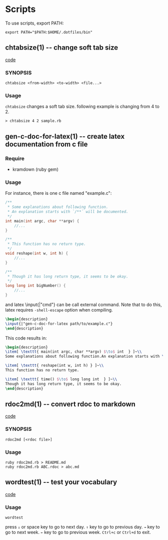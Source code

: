
Scripts
==========

To use scripts, export PATH:

    export PATH="$PATH:$HOME/.dotfiles/bin"




## chtabsize(1) -- change soft tab size

[code](chtabsize.rb)

### SYNOPSIS

    chtabsize <from-width> <to-width> <file...>

### Usage

`chtabsize` changes a soft tab size. following example is changing from 4 to 2.

    > chtabsize 4 2 sample.rb




## gen-c-doc-for-latex(1) -- create latex documentation from c file

### Require

- kramdown (ruby gem)

### Usage

For instance, there is one c file named "example.c":

~~~c
/**
 * Some explanations about following function.
 * An explanation starts with `/**` will be documented.
 */
int main(int argc, char **argv) {
    //...
}

/**
 * This function has no return type.
 */
void reshape(int w, int h) {
    //...
}

/**
 * Though it has long return type, it seems to be okay.
 */
long long int bigNumber() {
    //...
}
~~~

and latex \input{|"cmd"} can be call external command.
Note that to do this, latex requires `-shell-escape` option when compiling.

~~~latex
\begin{description}
\input{|"gen-c-doc-for-latex path/to/example.c"}
\end{description}
~~~

This code results in:

~~~latex
\begin{description}
\item[ \texttt{ main(int argc, char **argv) $\to$ int  } ]~\\
Some explanations about following function.An explanation starts with \texttt{/**} will be documented.

\item[ \texttt{ reshape(int w, int h) } ]~\\
This function has no return type.

\item[ \texttt{ time() $\to$ long long int  } ]~\\
Though it has long return type, it seems to be okay.
\end{description}
~~~




## rdoc2md(1) -- convert rdoc to markdown

[code](rdoc2md.rb)

### SYNOPSIS

    rdoc2md [<rdoc file>]

### Usage

    ruby rdoc2md.rb > README.md
    ruby rdoc2md.rb ABC.rdoc > abc.md




## wordtest(1) -- test your vocabulary

[code](wordtest.rb)

### Usage

    wordtest

press `↓` or space key to go to next day.
`↑` key to go to previous day.
`→` key to go to next week.
`←` key to go to previous week.
`Ctrl+c` or `Ctrl+d` to exit.


